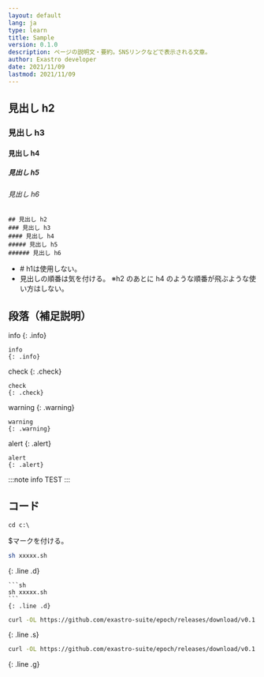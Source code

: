 ```yaml
---
layout: default
lang: ja
type: learn
title: Sample
version: 0.1.0
description: ページの説明文・要約。SNSリンクなどで表示される文章。
author: Exastro developer
date: 2021/11/09
lastmod: 2021/11/09
---
```


## 見出し h2
### 見出し h3
#### 見出し h4
##### 見出し h5
###### 見出し h6

```
## 見出し h2
### 見出し h3
#### 見出し h4
##### 見出し h5
###### 見出し h6
```

- \# h1は使用しない。
- 見出しの順番は気を付ける。
※h2 のあとに h4 のような順番が飛ぶような使い方はしない。

## 段落（補足説明）

info
{: .info}

```
info
{: .info}
```

check
{: .check}

```
check
{: .check}
```

warning
{: .warning}

```
warning
{: .warning}
```

alert
{: .alert}

```
alert
{: .alert}
```

:::note info
TEST
:::

## コード

```
cd c:\
```

$マークを付ける。

```sh
sh xxxxx.sh
```
{: .line .d}

````
```sh
sh xxxxx.sh
```
{: .line .d}
````

```sh
curl -OL https://github.com/exastro-suite/epoch/releases/download/v0.1.0/epoch-pv.yaml
```
{: .line .s}

```sh
curl -OL https://github.com/exastro-suite/epoch/releases/download/v0.1.0/epoch-pv.yaml
```
{: .line .g}
